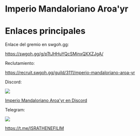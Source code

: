 
# Imperio Mandaloriano Aroa'yr


# Enlaces principales

Enlace del gremio en swgoh.gg:

https://swgoh.gg/g/pTtJHHuYQcSMinxQXXZJgA/


Reclutamiento:

https://recruit.swgoh.gg/guild/3111/mperio-mandaloriano-aroa-yr



Discord:

<img src="https://img.shields.io/badge/Discord-7289DA?style=for-the-badge&logo=discord&logoColor=white" />

[Imperio Mandaloriano Aroa'yr en Discord](https://discord.gg/byFfAbP2)




Telegram:


<img src="https://img.shields.io/badge/Telegram-2CA5E0?style=for-the-badge&logo=telegram&logoColor=white" />


https://t.me/ISRATHENEFILIM

